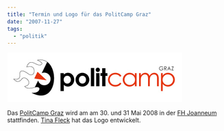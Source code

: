 ```yaml
---
title: "Termin und Logo für das PolitCamp Graz"
date: "2007-11-27"
tags: 
  - "politik"
---
```


[![Logo_politcamp](images/logo_politcamp.png "Logo_politcamp")](http://heinz.typepad.com/photos/uncategorized/2007/11/27/logo_politcamp.png)

Das [PolitCamp Graz](http://www.barcamp.at/PolitCamp_Graz) wird am am 30. und 31 Mai 2008 in der [FH Joanneum](http://www.fh-joanneum.at/aw/~a/home/?lan=en) stattfinden. [Tina Fleck](http://www.tinafleck.com/ "Tina Fleck - graphic, web and motiondesign from graz") hat das Logo entwickelt.
